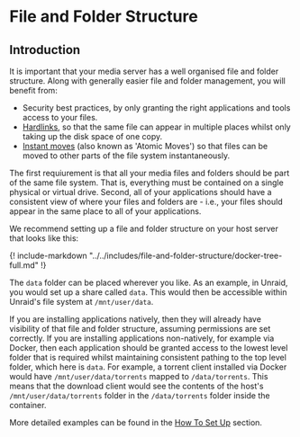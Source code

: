 # File and Folder Structure

## Introduction

It is important that your media server has a well organised file and folder structure. Along with generally easier file and folder management, you will benefit from:

- Security best practices, by only granting the right applications and tools access to your files.
- [Hardlinks](/File-and-Folder-Structure/Hardlinks-and-instant-moves#what-are-hardlinks), so that the same file can appear in multiple places whilst only taking up the disk space of one copy.
- [Instant moves](/File-and-Folder-Structure/Hardlinks-and-instant-moves#what-are-instant-moves-atomic-moves) (also known as 'Atomic Moves') so that files can be moved to other parts of the file system instantaneously.

The first requiurement is that all your media files and folders should be part of the same file system. That is, everything must be contained on a single physical or virtual drive. Second, all of your applications should have a consistent view of where your files and folders are - i.e., your files should appear in the same place to all of your applications.

We recommend setting up a file and folder structure on your host server that looks like this:

{! include-markdown "../../includes/file-and-folder-structure/docker-tree-full.md" !}

The `data` folder can be placed wherever you like. As an example, in Unraid, you would set up a share called `data`. This would then be accessible within Unraid's file system at `/mnt/user/data`.

If you are installing applications natively, then they will already have visibility of that file and folder structure, assuming permissions are set correctly. If you are installing applications non-natively, for example via Docker, then each application should be granted access to the lowest level folder that is required whilst maintaining consistent pathing to the top level folder, which here is `data`. For example, a torrent client installed via Docker would have `/mnt/user/data/torrents` mapped to `/data/torrents`. This means that the download client would see the contents of the host's `/mnt/user/data/torrents` folder in the `/data/torrents` folder inside the container.

More detailed examples can be found in the [How To Set Up](/File-and-Folder-Structure/How-to-set-up/) section.

